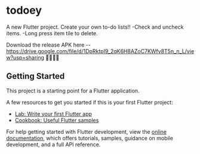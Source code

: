 # todoey

A new Flutter project.
Create your own to-do lists!!
-Check and uncheck items.
-Long press item tile to delete.


Download the release APK here -- https://drive.google.com/file/d/1DpRktpI9_2qK6H8AZoC7KWfv8T5n_n_L/view?usp=sharing 🎉🎉🎉🎉



## Getting Started

This project is a starting point for a Flutter application.

A few resources to get you started if this is your first Flutter project:

- [Lab: Write your first Flutter app](https://docs.flutter.dev/get-started/codelab)
- [Cookbook: Useful Flutter samples](https://docs.flutter.dev/cookbook)

For help getting started with Flutter development, view the
[online documentation](https://docs.flutter.dev/), which offers tutorials,
samples, guidance on mobile development, and a full API reference.
